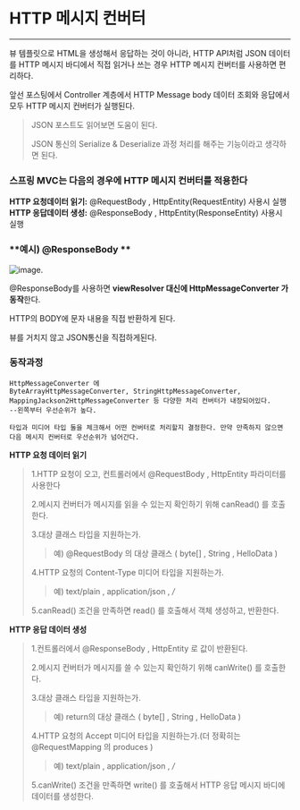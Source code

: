 #  HTTP 메시지 컨버터

---

뷰 템플릿으로 HTML을 생성해서 응답하는 것이 아니라, HTTP API처럼 JSON 데이터를 HTTP 메시지
바디에서 직접 읽거나 쓰는 경우 HTTP 메시지 컨버터를 사용하면 편리하다.



앞선 포스팅에서 Controller 계층에서  HTTP Message body 데이터 조회와 응답에서 모두 HTTP 메시지 컨버터가 실행된다.

> JSON 포스트도 읽어보면 도움이 된다.
>
> JSON 통신의 Serialize & Deserialize 과정 처리를 해주는 기능이라고 생각하면 된다.



### 스프링 MVC는 다음의 경우에 HTTP 메시지 컨버터를 적용한다

**HTTP 요청데이터 읽기:** @RequestBody , HttpEntity(RequestEntity) 사용시 실행
**HTTP 응답데이터 생성:** @ResponseBody , HttpEntity(ResponseEntity) 사용시 실행



### **예시) @ResponseBody **

![image](https://user-images.githubusercontent.com/68331041/141666653-6782832f-8b6c-46b8-9d7d-c378d877dae2.png).

@ResponseBody를 사용하면  **viewResolver 대신에 HttpMessageConverter 가 동작**한다.

HTTP의 BODY에 문자 내용을 직접 반환하게 된다.

뷰를 거치지 않고 JSON통신을 직접하게된다.



### **동작과정**

~~~
HttpMessageConverter 에 
ByteArrayHttpMessageConverter, StringHttpMessageConverter, MappingJackson2HttpMessageConverter 등 다양한 처리 컨버터가 내장되어있다.
--왼쪽부터 우선순위가 높다.

타입과 미디어 타입 둘을 체크해서 어떤 컨버터로 처리할지 결정한다. 만약 만족하지 않으면 다음 메시지 컨버터로 우선순위가 넘어간다.
~~~

**HTTP 요청 데이터 읽기**

> 1.HTTP 요청이 오고, 컨트롤러에서 @RequestBody , HttpEntity 파라미터를 사용한다
>
> 2.메시지 컨버터가 메시지를 읽을 수 있는지 확인하기 위해 canRead() 를 호출한다.
>
> 3.대상 클래스 타입을 지원하는가.
>
> > 예) @RequestBody 의 대상 클래스 ( byte[] , String , HelloData )
>
> 4.HTTP 요청의 Content-Type 미디어 타입을 지원하는가.
>
> > 예) text/plain , application/json , */*
>
> 5.canRead() 조건을 만족하면 read() 를 호출해서 객체 생성하고, 반환한다.

**HTTP 응답 데이터 생성**

> 1.컨트롤러에서 @ResponseBody , HttpEntity 로 값이 반환된다. 
>
> 2.메시지 컨버터가 메시지를 쓸 수 있는지 확인하기 위해 canWrite() 를 호출한다.
>
> 3.대상 클래스 타입을 지원하는가.
>
> > 예) return의 대상 클래스 ( byte[] , String , HelloData )
>
> 4.HTTP 요청의 Accept 미디어 타입을 지원하는가.(더 정확히는 @RequestMapping 의 produces )
>
> > 예) text/plain , application/json , */*
>
> 5.canWrite() 조건을 만족하면 write() 를 호출해서 HTTP 응답 메시지 바디에 데이터를 생성한다.


